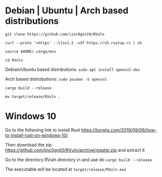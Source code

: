 # Debian | Ubuntu | Arch based distributions

`git clone https://github.com/iinc0gnit0/RVuln`

`curl --proto '=https' --tlsv1.2 -sSf https://sh.rustup.rs | sh`

`source $HOME/.cargo/env`

`cd RVuln`

Debian/Ubuntu based distributions: `sudo apt install openssl-dev`

Arch based distrobutions: `sudo pacman -S openssl`

`cargo build --release`

`mv target/release/RVuln .`

# Windows 10

Go to the follwoing link to install Rust https://turreta.com/2019/09/06/how-to-install-rust-on-windows-10/

Then download the zip https://github.com/iinc0gnit0/RVuln/archive/master.zip and extract it

Go to the directory RVuln directory in and use do `cargo build --release`

The executable will be located at `target/release/RVuln.exe`
